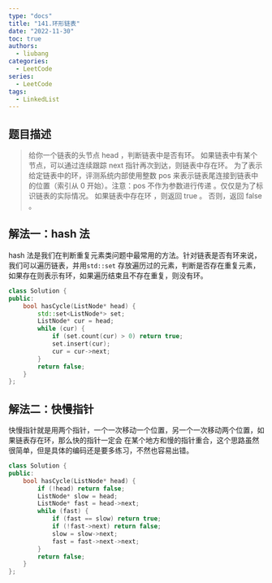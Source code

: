 ```yaml
---
type: "docs"
title: "141.环形链表"
date: "2022-11-30"
toc: true
authors:
  - liubang
categories:
  - LeetCode
series:
  - LeetCode
tags:
  - LinkedList
---
```


## 题目描述

> 给你一个链表的头节点 head ，判断链表中是否有环。
> 如果链表中有某个节点，可以通过连续跟踪 next 指针再次到达，则链表中存在环。 为了表示给定链表中的环，评测系统内部使用整数 pos 来表示链表尾连接到链表中的位置（索引从 0 开始）。注意：pos 不作为参数进行传递 。仅仅是为了标识链表的实际情况。
> 如果链表中存在环 ，则返回 true 。 否则，返回 false 。

## 解法一：hash 法

hash 法是我们在判断重复元素类问题中最常用的方法。针对链表是否有环来说，我们可以遍历链表，并用`std::set`
存放遍历过的元素，判断是否存在重复元素，如果存在则表示有环，如果遍历结束且不存在重复，则没有环。

```cpp
class Solution {
public:
    bool hasCycle(ListNode* head) {
        std::set<ListNode*> set;
        ListNode* cur = head;
        while (cur) {
            if (set.count(cur) > 0) return true;
            set.insert(cur);
            cur = cur->next;
        }
        return false;
    }
};
```

## 解法二：快慢指针

快慢指针就是用两个指针，一个一次移动一个位置，另一个一次移动两个位置，如果链表存在环，那么快的指针一定会
在某个地方和慢的指针重合，这个思路虽然很简单，但是具体的编码还是要多练习，不然也容易出错。

```cpp
class Solution {
public:
    bool hasCycle(ListNode* head) {
        if (!head) return false;
        ListNode* slow = head;
        ListNode* fast = head->next;
        while (fast) {
            if (fast == slow) return true;
            if (!fast->next) return false;
            slow = slow->next;
            fast = fast->next->next;
        }
        return false;
    }
};
```
